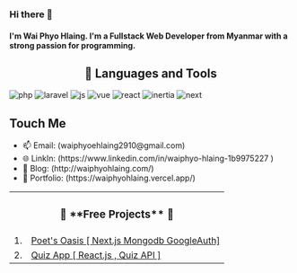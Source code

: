 ### Hi there 👋

#### I'm Wai Phyo Hlaing. I'm a Fullstack Web Developer from Myanmar with a strong passion for programming.

<h2 align="center"> 🔭 Languages and Tools</h2>

![php](https://img.shields.io/static/v1?style=flat&logo=php&label=PHP&message=✔️&color=blueviolet)
![laravel](https://img.shields.io/static/v1?style=flat&logo=laravel&label=Laravel&message=✔️&color=red)
![js](https://img.shields.io/static/v1?style=flat&logo=javascript&label=JavaScript&message=✔️&color=yellow)
![vue](https://img.shields.io/static/v1?style=flat&logo=vuejs&label=VueJs&message=✔️&color=green)
![react](https://img.shields.io/static/v1?style=flat&logo=react&label=React&message=✔️&color=violet)
![inertia](https://img.shields.io/static/v1?style=flat&logo=inertia&label=InertiaJs&message=✔️&color=red)
![next](https://img.shields.io/static/v1?style=flat&logo=electron&label=NextJs&message=✔️&color=blue)
## Touch Me
<ul className="list-disc list-inside text-sm sm:text-base" style={{ listStyleType: 'none' }}>
          <li>
 📫 Email: (waiphyoehlaing2910@gmail.com)
          </li>
          <li>
 🌐 LinkIn: (https://www.linkedin.com/in/waiphyo-hlaing-1b9975227 )         
          </li>
          <li> 
 🤖 Blog: (http://waiphyohlaing.com/)
          </li>
          <li>
 🥷 Portfolio:  (https://waiphyohlaing.vercel.app/)
          </li>
</ul>


<table align="start">
    <tr>
        <td colspan="3"><h3 align="center">🚀 **Free Projects** 🚀</h3></td>
    </tr>
    <tr>
         <td>1.</td>
<!--          <td><img src="https://crypto-currency-tracker-v2.netlify.app/icon-192.png" width=50 height=50></td> -->
         <td><a target="_blank" href="https://burmese-proverbs.vercel.app/">Poet's Oasis [ Next.js Mongodb GoogleAuth]</a></td>
     </tr>
<tr>
     <td>2.</td>
      <td><a target="_blank" href="https://react-quiz-murex-two.vercel.app/">Quiz App [ React.js , Quiz API ]</a></td>     
</tr>
         
</table>
